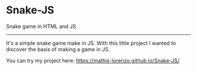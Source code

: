 # Snake-JS
Snake game in HTML and JS

---

It's a simple snake game make in JS.
With this little project I wanted to discover the basis of making a game in JS.

You can try my project here:
https://mathis-lorenzo.github.io/Snake-JS/

